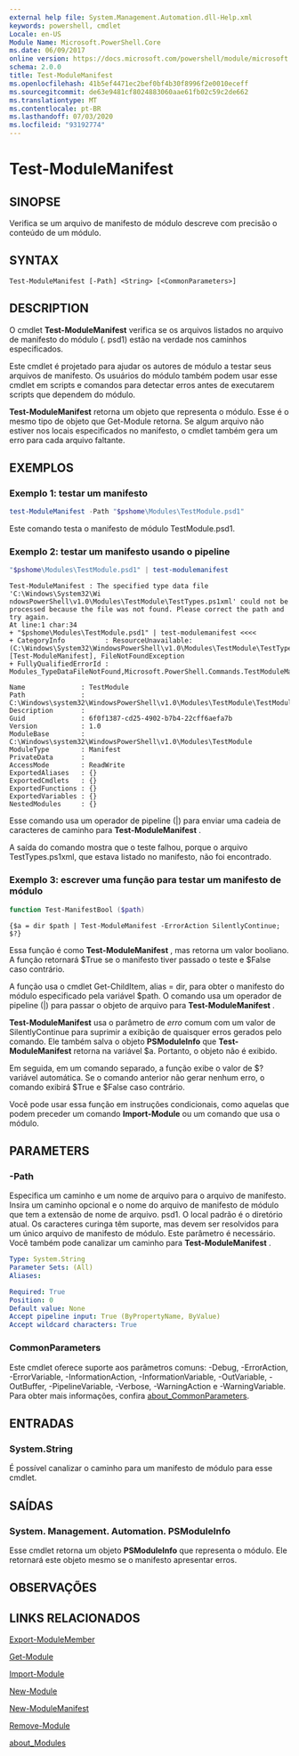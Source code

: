 ```yaml
---
external help file: System.Management.Automation.dll-Help.xml
keywords: powershell, cmdlet
Locale: en-US
Module Name: Microsoft.PowerShell.Core
ms.date: 06/09/2017
online version: https://docs.microsoft.com/powershell/module/microsoft.powershell.core/test-modulemanifest?view=powershell-7&WT.mc_id=ps-gethelp
schema: 2.0.0
title: Test-ModuleManifest
ms.openlocfilehash: 41b5ef4471ec2bef0bf4b30f8996f2e0010eceff
ms.sourcegitcommit: de63e9481cf8024883060aae61fb02c59c2de662
ms.translationtype: MT
ms.contentlocale: pt-BR
ms.lasthandoff: 07/03/2020
ms.locfileid: "93192774"
---
```

# Test-ModuleManifest

## SINOPSE
Verifica se um arquivo de manifesto de módulo descreve com precisão o conteúdo de um módulo.

## SYNTAX

```
Test-ModuleManifest [-Path] <String> [<CommonParameters>]
```

## DESCRIPTION

O cmdlet **Test-ModuleManifest** verifica se os arquivos listados no arquivo de manifesto do módulo (. psd1) estão na verdade nos caminhos especificados.

Este cmdlet é projetado para ajudar os autores de módulo a testar seus arquivos de manifesto.
Os usuários do módulo também podem usar esse cmdlet em scripts e comandos para detectar erros antes de executarem scripts que dependem do módulo.

**Test-ModuleManifest** retorna um objeto que representa o módulo.
Esse é o mesmo tipo de objeto que Get-Module retorna.
Se algum arquivo não estiver nos locais especificados no manifesto, o cmdlet também gera um erro para cada arquivo faltante.

## EXEMPLOS

### Exemplo 1: testar um manifesto

```powershell
test-ModuleManifest -Path "$pshome\Modules\TestModule.psd1"
```

Este comando testa o manifesto de módulo TestModule.psd1.

### Exemplo 2: testar um manifesto usando o pipeline

```powershell
"$pshome\Modules\TestModule.psd1" | test-modulemanifest
```

```Output
Test-ModuleManifest : The specified type data file 'C:\Windows\System32\Wi
ndowsPowerShell\v1.0\Modules\TestModule\TestTypes.ps1xml' could not be processed because the file was not found. Please correct the path and try again.
At line:1 char:34
+ "$pshome\Modules\TestModule.psd1" | test-modulemanifest <<<<
+ CategoryInfo          : ResourceUnavailable: (C:\Windows\System32\WindowsPowerShell\v1.0\Modules\TestModule\TestTypes.ps1xml:String) [Test-ModuleManifest], FileNotFoundException
+ FullyQualifiedErrorId : Modules_TypeDataFileNotFound,Microsoft.PowerShell.Commands.TestModuleManifestCommandName

Name              : TestModule
Path              : C:\Windows\system32\WindowsPowerShell\v1.0\Modules\TestModule\TestModule.psd1
Description       :
Guid              : 6f0f1387-cd25-4902-b7b4-22cff6aefa7b
Version           : 1.0
ModuleBase        : C:\Windows\system32\WindowsPowerShell\v1.0\Modules\TestModule
ModuleType        : Manifest
PrivateData       :
AccessMode        : ReadWrite
ExportedAliases   : {}
ExportedCmdlets   : {}
ExportedFunctions : {}
ExportedVariables : {}
NestedModules     : {}
```

Esse comando usa um operador de pipeline (|) para enviar uma cadeia de caracteres de caminho para **Test-ModuleManifest** .

A saída do comando mostra que o teste falhou, porque o arquivo TestTypes.ps1xml, que estava listado no manifesto, não foi encontrado.

### Exemplo 3: escrever uma função para testar um manifesto de módulo

```powershell
function Test-ManifestBool ($path)
```

```Output
{$a = dir $path | Test-ModuleManifest -ErrorAction SilentlyContinue; $?}
```

Essa função é como **Test-ModuleManifest** , mas retorna um valor booliano.
A função retornará $True se o manifesto tiver passado o teste e $False caso contrário.

A função usa o cmdlet Get-ChildItem, alias = dir, para obter o manifesto do módulo especificado pela variável $path.
O comando usa um operador de pipeline (|) para passar o objeto de arquivo para **Test-ModuleManifest** .

**Test-ModuleManifest** usa o parâmetro de *erro* comum com um valor de SilentlyContinue para suprimir a exibição de quaisquer erros gerados pelo comando.
Ele também salva o objeto **PSModuleInfo** que **Test-ModuleManifest** retorna na variável $a.
Portanto, o objeto não é exibido.

Em seguida, em um comando separado, a função exibe o valor de $?
variável automática.
Se o comando anterior não gerar nenhum erro, o comando exibirá $True e $False caso contrário.

Você pode usar essa função em instruções condicionais, como aquelas que podem preceder um comando **Import-Module** ou um comando que usa o módulo.

## PARAMETERS

### -Path

Especifica um caminho e um nome de arquivo para o arquivo de manifesto.
Insira um caminho opcional e o nome do arquivo de manifesto de módulo que tem a extensão de nome de arquivo. psd1.
O local padrão é o diretório atual.
Os caracteres curinga têm suporte, mas devem ser resolvidos para um único arquivo de manifesto de módulo.
Este parâmetro é necessário.
Você também pode canalizar um caminho para **Test-ModuleManifest** .

```yaml
Type: System.String
Parameter Sets: (All)
Aliases:

Required: True
Position: 0
Default value: None
Accept pipeline input: True (ByPropertyName, ByValue)
Accept wildcard characters: True
```

### CommonParameters

Este cmdlet oferece suporte aos parâmetros comuns: -Debug, -ErrorAction, -ErrorVariable, -InformationAction, -InformationVariable, -OutVariable, -OutBuffer, -PipelineVariable, -Verbose, -WarningAction e -WarningVariable. Para obter mais informações, confira [about_CommonParameters](https://go.microsoft.com/fwlink/?LinkID=113216).

## ENTRADAS

### System.String

É possível canalizar o caminho para um manifesto de módulo para esse cmdlet.

## SAÍDAS

### System. Management. Automation. PSModuleInfo

Esse cmdlet retorna um objeto **PSModuleInfo** que representa o módulo.
Ele retornará este objeto mesmo se o manifesto apresentar erros.

## OBSERVAÇÕES

## LINKS RELACIONADOS

[Export-ModuleMember](Export-ModuleMember.md)

[Get-Module](Get-Module.md)

[Import-Module](Import-Module.md)

[New-Module](New-Module.md)

[New-ModuleManifest](New-ModuleManifest.md)

[Remove-Module](Remove-Module.md)

[about_Modules](About/about_Modules.md)
